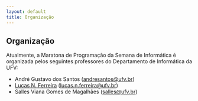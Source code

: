```yaml
---
layout: default
title: Organização
---
```


## Organização

Atualmente, a Maratona de Programação da Semana de Informática é organizada pelos seguintes professores do Departamento de Informática da UFV:

- André Gustavo dos Santos (andresantos@ufv.br)
- [Lucas N. Ferreira](https://www.lucasnferreira.com) (lucas.n.ferreira@ufv.br)
- Salles Viana Gomes de Magalhães (salles@ufv.br)